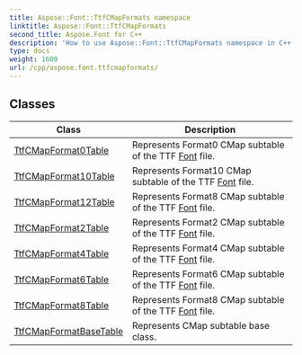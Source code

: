 ```yaml
---
title: Aspose::Font::TtfCMapFormats namespace
linktitle: Aspose::Font::TtfCMapFormats
second_title: Aspose.Font for C++
description: 'How to use Aspose::Font::TtfCMapFormats namespace in C++.'
type: docs
weight: 1600
url: /cpp/aspose.font.ttfcmapformats/
---
```




## Classes

| Class | Description |
| --- | --- |
| [TtfCMapFormat0Table](./ttfcmapformat0table/) | Represents Format0 CMap subtable of the TTF [Font](../aspose.font/font/) file. |
| [TtfCMapFormat10Table](./ttfcmapformat10table/) | Represents Format10 CMap subtable of the TTF [Font](../aspose.font/font/) file. |
| [TtfCMapFormat12Table](./ttfcmapformat12table/) | Represents Format8 CMap subtable of the TTF [Font](../aspose.font/font/) file. |
| [TtfCMapFormat2Table](./ttfcmapformat2table/) | Represents Format2 CMap subtable of the TTF [Font](../aspose.font/font/) file. |
| [TtfCMapFormat4Table](./ttfcmapformat4table/) | Represents Format4 CMap subtable of the TTF [Font](../aspose.font/font/) file. |
| [TtfCMapFormat6Table](./ttfcmapformat6table/) | Represents Format6 CMap subtable of the TTF [Font](../aspose.font/font/) file. |
| [TtfCMapFormat8Table](./ttfcmapformat8table/) | Represents Format8 CMap subtable of the TTF [Font](../aspose.font/font/) file. |
| [TtfCMapFormatBaseTable](./ttfcmapformatbasetable/) | Represents CMap subtable base class. |
